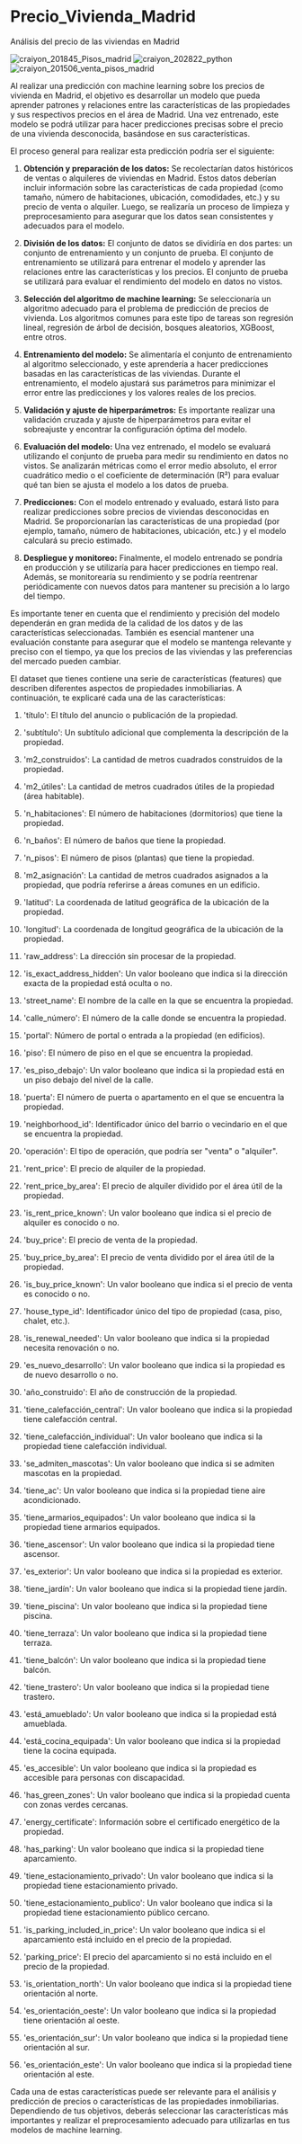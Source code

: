 # Precio_Vivienda_Madrid
Análisis del precio de las viviendas en Madrid



![craiyon_201845_Pisos_madrid](https://user-images.githubusercontent.com/98030137/234825461-1fc45eb3-0a09-484e-ac84-1282f7209a42.png)
![craiyon_202822_python](https://user-images.githubusercontent.com/98030137/234827222-c68ed33e-7320-4206-a680-491f4e8defd9.png)
![craiyon_201506_venta_pisos_madrid](https://user-images.githubusercontent.com/98030137/234825470-cb87e709-ca88-4820-8bc6-b726e7cc6b51.png)


Al realizar una predicción con machine learning sobre los precios de vivienda en Madrid, el objetivo es desarrollar un modelo que pueda aprender patrones y relaciones entre las características de las propiedades y sus respectivos precios en el área de Madrid. Una vez entrenado, este modelo se podrá utilizar para hacer predicciones precisas sobre el precio de una vivienda desconocida, basándose en sus características.

El proceso general para realizar esta predicción podría ser el siguiente:

1. **Obtención y preparación de los datos:** Se recolectarían datos históricos de ventas o alquileres de viviendas en Madrid. Estos datos deberían incluir información sobre las características de cada propiedad (como tamaño, número de habitaciones, ubicación, comodidades, etc.) y su precio de venta o alquiler. Luego, se realizaría un proceso de limpieza y preprocesamiento para asegurar que los datos sean consistentes y adecuados para el modelo.

2. **División de los datos:** El conjunto de datos se dividiría en dos partes: un conjunto de entrenamiento y un conjunto de prueba. El conjunto de entrenamiento se utilizará para entrenar el modelo y aprender las relaciones entre las características y los precios. El conjunto de prueba se utilizará para evaluar el rendimiento del modelo en datos no vistos.

3. **Selección del algoritmo de machine learning:** Se seleccionaría un algoritmo adecuado para el problema de predicción de precios de vivienda. Los algoritmos comunes para este tipo de tareas son regresión lineal, regresión de árbol de decisión, bosques aleatorios, XGBoost, entre otros.

4. **Entrenamiento del modelo:** Se alimentaría el conjunto de entrenamiento al algoritmo seleccionado, y este aprendería a hacer predicciones basadas en las características de las viviendas. Durante el entrenamiento, el modelo ajustará sus parámetros para minimizar el error entre las predicciones y los valores reales de los precios.

5. **Validación y ajuste de hiperparámetros:** Es importante realizar una validación cruzada y ajuste de hiperparámetros para evitar el sobreajuste y encontrar la configuración óptima del modelo.

6. **Evaluación del modelo:** Una vez entrenado, el modelo se evaluará utilizando el conjunto de prueba para medir su rendimiento en datos no vistos. Se analizarán métricas como el error medio absoluto, el error cuadrático medio o el coeficiente de determinación (R²) para evaluar qué tan bien se ajusta el modelo a los datos de prueba.

7. **Predicciones:** Con el modelo entrenado y evaluado, estará listo para realizar predicciones sobre precios de viviendas desconocidas en Madrid. Se proporcionarían las características de una propiedad (por ejemplo, tamaño, número de habitaciones, ubicación, etc.) y el modelo calculará su precio estimado.

8. **Despliegue y monitoreo:** Finalmente, el modelo entrenado se pondría en producción y se utilizaría para hacer predicciones en tiempo real. Además, se monitorearía su rendimiento y se podría reentrenar periódicamente con nuevos datos para mantener su precisión a lo largo del tiempo.

Es importante tener en cuenta que el rendimiento y precisión del modelo dependerán en gran medida de la calidad de los datos y de las características seleccionadas. También es esencial mantener una evaluación constante para asegurar que el modelo se mantenga relevante y preciso con el tiempo, ya que los precios de las viviendas y las preferencias del mercado pueden cambiar.

El dataset que tienes contiene una serie de características (features) que describen diferentes aspectos de propiedades inmobiliarias. A continuación, te explicaré cada una de las características:

1. 'título': El título del anuncio o publicación de la propiedad.

2. 'subtítulo': Un subtítulo adicional que complementa la descripción de la propiedad.

3. 'm2_construidos': La cantidad de metros cuadrados construidos de la propiedad.

4. 'm2_útiles': La cantidad de metros cuadrados útiles de la propiedad (área habitable).

5. 'n_habitaciones': El número de habitaciones (dormitorios) que tiene la propiedad.

6. 'n_baños': El número de baños que tiene la propiedad.

7. 'n_pisos': El número de pisos (plantas) que tiene la propiedad.

8. 'm2_asignación': La cantidad de metros cuadrados asignados a la propiedad, que podría referirse a áreas comunes en un edificio.

9. 'latitud': La coordenada de latitud geográfica de la ubicación de la propiedad.

10. 'longitud': La coordenada de longitud geográfica de la ubicación de la propiedad.

11. 'raw_address': La dirección sin procesar de la propiedad.

12. 'is_exact_address_hidden': Un valor booleano que indica si la dirección exacta de la propiedad está oculta o no.

13. 'street_name': El nombre de la calle en la que se encuentra la propiedad.

14. 'calle_número': El número de la calle donde se encuentra la propiedad.

15. 'portal': Número de portal o entrada a la propiedad (en edificios).

16. 'piso': El número de piso en el que se encuentra la propiedad.

17. 'es_piso_debajo': Un valor booleano que indica si la propiedad está en un piso debajo del nivel de la calle.

18. 'puerta': El número de puerta o apartamento en el que se encuentra la propiedad.

19. 'neighborhood_id': Identificador único del barrio o vecindario en el que se encuentra la propiedad.

20. 'operación': El tipo de operación, que podría ser "venta" o "alquiler".

21. 'rent_price': El precio de alquiler de la propiedad.

22. 'rent_price_by_area': El precio de alquiler dividido por el área útil de la propiedad.

23. 'is_rent_price_known': Un valor booleano que indica si el precio de alquiler es conocido o no.

24. 'buy_price': El precio de venta de la propiedad.

25. 'buy_price_by_area': El precio de venta dividido por el área útil de la propiedad.

26. 'is_buy_price_known': Un valor booleano que indica si el precio de venta es conocido o no.

27. 'house_type_id': Identificador único del tipo de propiedad (casa, piso, chalet, etc.).

28. 'is_renewal_needed': Un valor booleano que indica si la propiedad necesita renovación o no.

29. 'es_nuevo_desarrollo': Un valor booleano que indica si la propiedad es de nuevo desarrollo o no.

30. 'año_construido': El año de construcción de la propiedad.

31. 'tiene_calefacción_central': Un valor booleano que indica si la propiedad tiene calefacción central.

32. 'tiene_calefacción_individual': Un valor booleano que indica si la propiedad tiene calefacción individual.

33. 'se_admiten_mascotas': Un valor booleano que indica si se admiten mascotas en la propiedad.

34. 'tiene_ac': Un valor booleano que indica si la propiedad tiene aire acondicionado.

35. 'tiene_armarios_equipados': Un valor booleano que indica si la propiedad tiene armarios equipados.

36. 'tiene_ascensor': Un valor booleano que indica si la propiedad tiene ascensor.

37. 'es_exterior': Un valor booleano que indica si la propiedad es exterior.

38. 'tiene_jardín': Un valor booleano que indica si la propiedad tiene jardín.

39. 'tiene_piscina': Un valor booleano que indica si la propiedad tiene piscina.

40. 'tiene_terraza': Un valor booleano que indica si la propiedad tiene terraza.

41. 'tiene_balcón': Un valor booleano que indica si la propiedad tiene balcón.

42. 'tiene_trastero': Un valor booleano que indica si la propiedad tiene trastero.

43. 'está_amueblado': Un valor booleano que indica si la propiedad está amueblada.

44. 'está_cocina_equipada': Un valor booleano que indica si la propiedad tiene la cocina equipada.

45. 'es_accesible': Un valor booleano que indica si la propiedad es accesible para personas con discapacidad.

46. 'has_green_zones': Un valor booleano que indica si la propiedad cuenta con zonas verdes cercanas.

47. 'energy_certificate': Información sobre el certificado energético de la propiedad.

48. 'has_parking': Un valor booleano que indica si la propiedad tiene aparcamiento.

49. 'tiene_estacionamiento_privado': Un valor booleano que indica si la propiedad tiene estacionamiento privado.

50. 'tiene_estacionamiento_publico': Un valor booleano que indica si la propiedad tiene estacionamiento público cercano.

51. 'is_parking_included_in_price': Un valor booleano que indica si el aparcamiento está incluido en el precio de la propiedad.

52. 'parking_price': El precio del aparcamiento si no está incluido en el precio de la propiedad.

53. 'is_orientation_north': Un valor booleano que indica si la propiedad tiene orientación al norte.

54. 'es_orientación_oeste': Un valor booleano que indica si la propiedad tiene orientación al oeste.

55. 'es_orientación_sur': Un valor booleano que indica si la propiedad tiene orientación al sur.

56. 'es_orientación_este': Un valor booleano que indica si la propiedad tiene orientación al este.

Cada una de estas características puede ser relevante para el análisis y predicción de precios o características de las propiedades inmobiliarias. Dependiendo de tus objetivos, deberás seleccionar las características más importantes y realizar el preprocesamiento adecuado para utilizarlas en tus modelos de machine learning.
